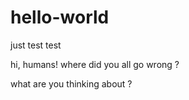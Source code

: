 # hello-world
just test test

hi, humans!
where did you all go wrong ?

what are you thinking about ?
